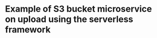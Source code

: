 <!--
title: 'S3 bucket upload example'
-->

# Example of S3 bucket microservice on upload using the serverless framework
